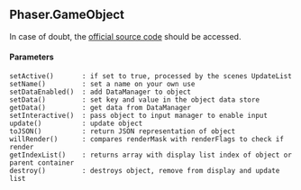 ## Phaser.GameObject

In case of doubt, the [official source code](https://github.com/photonstorm/phaser) should be accessed.

#### Parameters

```
setActive()       : if set to true, processed by the scenes UpdateList
setName()         : set a name on your own use
setDataEnabled()  : add DataManager to object
setData()         : set key and value in the object data store
getData()         : get data from DataManager
setInteractive()  : pass object to input manager to enable input
update()          : update object
toJSON()          : return JSON representation of object
willRender()      : compares renderMask with renderFlags to check if render
getIndexList()    : returns array with display list index of object or parent container
destroy()         : destroys object, remove from display and update list
```
